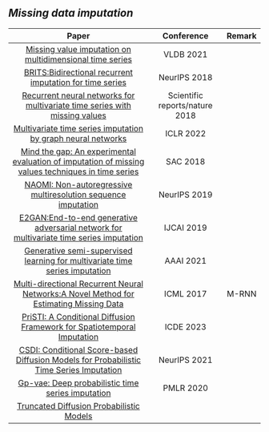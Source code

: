 ## ***Missing data imputation***
| Paper | Conference | Remark |
| :---:| :---:| :---:|
|[Missing value imputation on multidimensional time series](https://arxiv.org/abs/2103.01600)|VLDB 2021||
|[BRITS:Bidirectional recurrent imputation for time series](https://proceedings.neurips.cc/paper_files/paper/2018/file/734e6bfcd358e25ac1db0a4241b95651-Paper.pdf)|NeurIPS 2018||
|[Recurrent neural networks for multivariate time series with missing values](https://www.nature.com/articles/s41598-018-24271-9#Sec17)|Scientific reports/nature 2018||
|[Multivariate time series imputation by graph neural networks](https://arxiv.org/abs/2108.00298)|ICLR 2022||
|[ Mind the gap: An experimental evaluation of imputation of missing values techniques in time series](https://scholar.googleusercontent.com/scholar?q=cache:mDdkLLDm0MMJ:scholar.google.com/++Mind+the+gap:+An+experimental+evaluation+of+imputa-+%C2%B4+tion+of+missing+values+techniques+in+time+series&hl=zh-CN&as_sdt=0,5)|SAC 2018||
|[NAOMI: Non-autoregressive multiresolution sequence imputation](https://proceedings.neurips.cc/paper_files/paper/2019/file/50c1f44e426560f3f2cdcb3e19e39903-Paper.pdf)|NeurIPS 2019||
|[E2GAN:End-to-end generative adversarial network for multivariate time series imputation](https://www.ijcai.org/Proceedings/2019/0429.pdf)|IJCAI 2019||
|[Generative semi-supervised learning for multivariate time series imputation](https://ojs.aaai.org/index.php/AAAI/article/view/17086)|AAAI 2021||
|[Multi-directional Recurrent Neural Networks:A Novel Method for Estimating Missing Data](http://roseyu.com/time-series-workshop/submissions/TSW2017_paper_12.pdf)|ICML 2017|M-RNN|
|[PriSTI: A Conditional Diffusion Framework for Spatiotemporal Imputation](https://arxiv.org/abs/2302.09746)|ICDE 2023||
|[CSDI: Conditional Score-based Diffusion Models for Probabilistic Time Series Imputation](https://proceedings.neurips.cc/paper_files/paper/2021/file/cfe8504bda37b575c70ee1a8276f3486-Paper.pdf)|NeurIPS 2021||
|[Gp-vae: Deep probabilistic time series imputation](http://proceedings.mlr.press/v108/fortuin20a/fortuin20a.pdf)|PMLR 2020||
|[Truncated Diffusion Probabilistic Models](https://d1wqtxts1xzle7.cloudfront.net/85545733/2202.09671v1-libre.pdf?1651768375=&response-content-disposition=inline%3B+filename%3DTruncated_Diffusion_Probabilistic_Models.pdf&Expires=1715608476&Signature=AqNngk8G5GoM5GpRyvenpjm6hCxIT7Mo~IWK3rffXdBFEvRNDdZXytKwqN24fS37ZP0Z-VMG3zBSo7LPWCgeVK9UAllyoed3i2VYH3~lczdU1BDwEXp2VQBFTFcPfv6vco1JdwEkYNAQ7LBCPF1tlabxh~Er7xgwUlVBLGEKxFHirPEz0YxgrKV~3Oyngx2qtbiWREZIjjAU-gmw4KGKhh3uUraV6wg08H69S9~5SIvsjXWR-e3kQBC2f79jEtUKcViijwC-nEOxoZRSGkrFc9rz1U-rldUg9ulyaf69pDpLwVaRAt5Phk7J9LRQmz4k1K-PgfzLZidRHQZz2PPj6Q__&Key-Pair-Id=APKAJLOHF5GGSLRBV4ZA)|||
